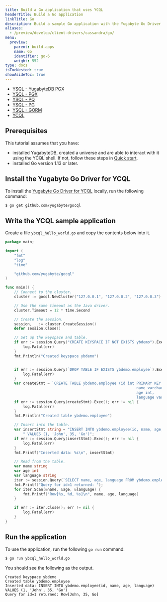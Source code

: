 ```yaml
---
title: Build a Go application that uses YCQL
headerTitle: Build a Go application
linkTitle: Go
description: Build a sample Go application with the Yugabyte Go Driver for YCQL.
aliases:
  - /preview/develop/client-drivers/cassandra/go/
menu:
  preview:
    parent: build-apps
    name: Go
    identifier: go-6
    weight: 552
type: docs
isTocNested: true
showAsideToc: true
---
```


<ul class="nav nav-tabs-alt nav-tabs-yb">
  <li>
    <a href="../ysql-yb-pgx/" class="nav-link">
      <i class="icon-postgres" aria-hidden="true"></i>
      YSQL - YugabyteDB PGX
    </a>
  </li>
  <li>
    <a href="../ysql-pgx/" class="nav-link">
      <i class="icon-postgres" aria-hidden="true"></i>
      YSQL - PGX
    </a>
  </li>
  <li >
    <a href="../ysql-pq/" class="nav-link">
      <i class="icon-postgres" aria-hidden="true"></i>
      YSQL - PQ
    </a>
  </li>
  <li >
    <a href="../ysql-pg/" class="nav-link">
      <i class="icon-postgres" aria-hidden="true"></i>
      YSQL - PG
    </a>
  </li>
  <li >
    <a href="../ysql-gorm/" class="nav-link">
      <i class="icon-postgres" aria-hidden="true"></i>
      YSQL - GORM
    </a>
  </li>
  <li>
    <a href="../ycql/" class="nav-link active">
      <i class="icon-cassandra" aria-hidden="true"></i>
      YCQL
    </a>
  </li>
</ul>

## Prerequisites

This tutorial assumes that you have:

- installed YugabyteDB, created a universe and are able to interact with it using the YCQL shell. If not, follow these steps in [Quick start](../../../explore/ycql/).
- installed Go version 1.13 or later.

## Install the Yugabyte Go Driver for YCQL

To install the [Yugabyte Go Driver for YCQL](https://github.com/yugabyte/gocql) locally, run the following command:

```sh
$ go get github.com/yugabyte/gocql
```

## Write the YCQL sample application

Create a file `ybcql_hello_world.go` and copy the contents below into it.

```go
package main;

import (
    "fmt"
    "log"
    "time"

    "github.com/yugabyte/gocql"
)

func main() {
    // Connect to the cluster.
    cluster := gocql.NewCluster("127.0.0.1", "127.0.0.2", "127.0.0.3")

    // Use the same timeout as the Java driver.
    cluster.Timeout = 12 * time.Second

    // Create the session.
    session, _ := cluster.CreateSession()
    defer session.Close()

    // Set up the keyspace and table.
    if err := session.Query("CREATE KEYSPACE IF NOT EXISTS ybdemo").Exec(); err != nil {
        log.Fatal(err)
    }
    fmt.Println("Created keyspace ybdemo")


    if err := session.Query(`DROP TABLE IF EXISTS ybdemo.employee`).Exec(); err != nil {
        log.Fatal(err)
    }
    var createStmt = `CREATE TABLE ybdemo.employee (id int PRIMARY KEY,
                                                           name varchar,
                                                           age int,
                                                           language varchar)`;
    if err := session.Query(createStmt).Exec(); err != nil {
        log.Fatal(err)
    }
    fmt.Println("Created table ybdemo.employee")

    // Insert into the table.
    var insertStmt string = "INSERT INTO ybdemo.employee(id, name, age, language)" +
        " VALUES (1, 'John', 35, 'Go')";
    if err := session.Query(insertStmt).Exec(); err != nil {
        log.Fatal(err)
    }
    fmt.Printf("Inserted data: %s\n", insertStmt)

    // Read from the table.
    var name string
    var age int
    var language string
    iter := session.Query(`SELECT name, age, language FROM ybdemo.employee WHERE id = 1`).Iter()
    fmt.Printf("Query for id=1 returned: ");
    for iter.Scan(&name, &age, &language) {
        fmt.Printf("Row[%s, %d, %s]\n", name, age, language)
    }

    if err := iter.Close(); err != nil {
        log.Fatal(err)
    }
}
```

## Run the application

To use the application, run the following `go run` command:

```sh
$ go run ybcql_hello_world.go
```

You should see the following as the output.

```output
Created keyspace ybdemo
Created table ybdemo.employee
Inserted data: INSERT INTO ybdemo.employee(id, name, age, language) VALUES (1, 'John', 35, 'Go')
Query for id=1 returned: Row[John, 35, Go]
```
